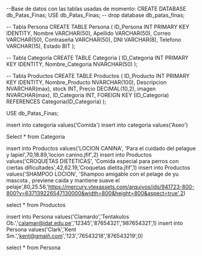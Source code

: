 --Base de datos con las tablas usadas de momento:
CREATE DATABASE db_Patas_Finas;
USE db_Patas_Finas;
-- drop database db_patas_finas;

-- Tabla Persona
CREATE TABLE Persona (
    ID_Persona INT PRIMARY KEY IDENTITY,
    Nombre VARCHAR(50),
    Apellido VARCHAR(50),
	Correo VARCHAR(50),
    Contraseña VARCHAR(50),
	DNI VARCHAR(8),
    Telefono VARCHAR(15),
	Estado BIT
);

-- Tabla Categoría
CREATE TABLE Categoria (
    ID_Categoria INT PRIMARY KEY IDENTITY,
    Nombre_Categoria NVARCHAR(50)
);

-- Tabla Productos
CREATE TABLE Productos (
    ID_Producto INT PRIMARY KEY IDENTITY,
    Nombre_Producto NVARCHAR(100),
    Descripcion NVARCHAR(max),
	stock INT,
    Precio DECIMAL(10,2),
	imagen NVARCHAR(max),
    ID_Categoria INT,
    FOREIGN KEY (ID_Categoria) REFERENCES Categoria(ID_Categoria)
);

USE db_Patas_Finas;

insert into categoria values('Comida')
insert into categoria values('Aseo')

Select * from Categoria

insert into Productos values('LOCION CANINA', 'Para el cuidado del pelague y lapiel',70,18.89,'locion canino.jfif',2)
insert into Productos values('CROQUETAS DIETETICAS', 'Comida especial para perros con ciertas dificultades',42,62.19,'Croquetas dietita.jfif',1)
insert into Productos values('SHAMPOO LOCION', 'Shampoo amigable con el pelage de yu mascota , previene caida y mantiene suave el pelaje',80,25.56,'https://mercury.vtexassets.com/arquivos/ids/941723-800-800?v=637139226547130000&width=800&height=800&aspect=true',2)

select * from Productos

insert into Persona values('Clamardo','Tentakulos Ob.','calamar@idat.edu.pe','12345','87654321','987654321',1)
insert into Persona values('Clark','Kent Sm.','kent@gmaiñ.com','123','76543218','876543219',0)

select * from Persona
